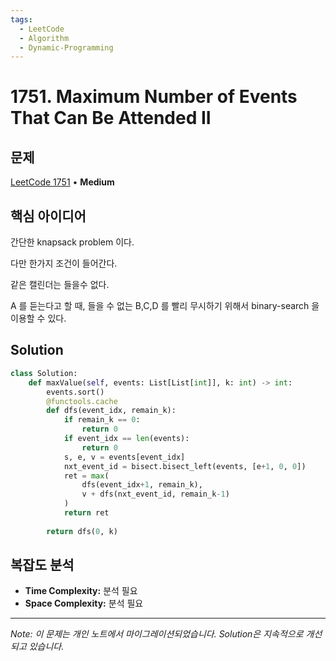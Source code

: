 ```yaml
---
tags:
  - LeetCode
  - Algorithm
  - Dynamic-Programming
---
```


# 1751. Maximum Number of Events That Can Be Attended II

## 문제

[LeetCode 1751](https://leetcode.com/problems/maximum-number-of-events-that-can-be-attended-ii/description/) • **Medium**

## 핵심 아이디어

간단한 knapsack problem 이다.

다만 한가지 조건이 들어간다.

같은 캘린더는 들을수 없다.

A 를 듣는다고 할 때, 들을 수 없는 B,C,D 를 빨리 무시하기 위해서 binary-search 을 이용할 수 있다.

## Solution

```python
class Solution:
    def maxValue(self, events: List[List[int]], k: int) -> int:
        events.sort()
        @functools.cache
        def dfs(event_idx, remain_k):
            if remain_k == 0:
                return 0
            if event_idx == len(events):
                return 0
            s, e, v = events[event_idx]
            nxt_event_id = bisect.bisect_left(events, [e+1, 0, 0])
            ret = max(
                dfs(event_idx+1, remain_k),
                v + dfs(nxt_event_id, remain_k-1)
            )
            return ret
        
        return dfs(0, k)
```

## 복잡도 분석

- **Time Complexity:** 분석 필요
- **Space Complexity:** 분석 필요

---

*Note: 이 문제는 개인 노트에서 마이그레이션되었습니다. Solution은 지속적으로 개선되고 있습니다.*
